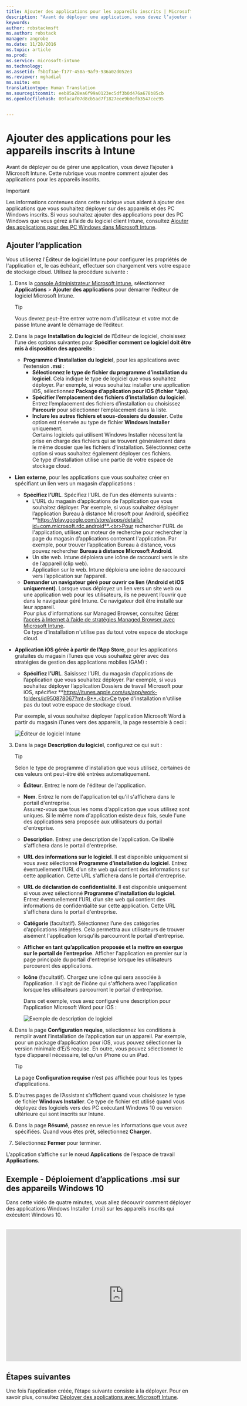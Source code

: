 ```yaml
---
title: Ajouter des applications pour les appareils inscrits | Microsoft Intune
description: "Avant de déployer une application, vous devez l’ajouter à Intune. Vous la retrouverez ensuite dans la console Intune, où vous pourrez la déployer et la gérer."
keywords: 
author: robstackmsft
ms.author: robstack
manager: angrobe
ms.date: 11/28/2016
ms.topic: article
ms.prod: 
ms.service: microsoft-intune
ms.technology: 
ms.assetid: f5b1f1ae-f177-450a-9af9-936a02d052e3
ms.reviewer: mghadial
ms.suite: ems
translationtype: Human Translation
ms.sourcegitcommit: eeb85a28ea6f99a0123ec5df3b0d476a678b85cb
ms.openlocfilehash: 00facaf07d8cb5ad7f1827eee9b0efb3547cec95


---
```


# <a name="add-apps-for-enrolled-devices-to-intune"></a>Ajouter des applications pour les appareils inscrits à Intune

Avant de déployer ou de gérer une application, vous devez l’ajouter à Microsoft Intune. Cette rubrique vous montre comment ajouter des applications pour les appareils inscrits.


> [!IMPORTANT]
> Les informations contenues dans cette rubrique vous aident à ajouter des applications que vous souhaitez déployer sur des appareils et des PC Windows inscrits. Si vous souhaitez ajouter des applications pour des PC Windows que vous gérez à l’aide du logiciel client Intune, consultez [Ajouter des applications pour des PC Windows dans Microsoft Intune](add-apps-for-windows-pcs-in-microsoft-intune.md).

## <a name="add-the-app"></a>Ajouter l’application
Vous utiliserez l'Éditeur de logiciel Intune pour configurer les propriétés de l'application et, le cas échéant, effectuer son chargement vers votre espace de stockage cloud. Utilisez la procédure suivante :

1.  Dans la [console Administrateur Microsoft Intune](https://manage.microsoft.com), sélectionnez **Applications** &gt; **Ajouter des applications** pour démarrer l’éditeur de logiciel Microsoft Intune.

    > [!TIP]
    > Vous devrez peut-être entrer votre nom d’utilisateur et votre mot de passe Intune avant le démarrage de l’éditeur.

2.  Dans la page **Installation du logiciel** de l’Éditeur de logiciel, choisissez l’une des options suivantes pour **Spécifier comment ce logiciel doit être mis à disposition des appareils** :
    - **Programme d’installation du logiciel**, pour les applications avec l’extension **.msi** :
        - **Sélectionnez le type de fichier du programme d’installation du logiciel**. Cela indique le type de logiciel que vous souhaitez déployer. Par exemple, si vous souhaitez installer une application iOS, sélectionnez **Package d’application pour iOS (fichier &#42;.ipa)**.
        - **Spécifier l’emplacement des fichiers d’installation du logiciel**. Entrez l’emplacement des fichiers d’installation ou choisissez **Parcourir** pour sélectionner l’emplacement dans la liste.
        - **Inclure les autres fichiers et sous-dossiers du dossier**. Cette option est réservée au type de fichier **Windows Installer** uniquement.<br>Certains logiciels qui utilisent Windows Installer nécessitent la prise en charge des fichiers qui se trouvent généralement dans le même dossier que les fichiers d'installation. Sélectionnez cette option si vous souhaitez également déployer ces fichiers.<br>Ce type d'installation utilise une partie de votre espace de stockage cloud.

  -   **Lien externe**, pour les applications que vous souhaitez créer en spécifiant un lien vers un magasin d’applications :

        - **Spécifiez l’URL**. Spécifiez l’URL de l’un des éléments suivants :
            - L’URL du magasin d’applications de l’application que vous souhaitez déployer. Par exemple, si vous souhaitez déployer l’application Bureau à distance Microsoft pour Android, spécifiez **https://play.google.com/store/apps/details?id=com.microsoft.rdc.android**.<br>Pour rechercher l'URL de l'application, utilisez un moteur de recherche pour rechercher la page du magasin d’applications contenant l'application. Par exemple, pour trouver l’application Bureau à distance, vous pouvez rechercher **Bureau à distance Microsoft Android**.
            - Un site web. Intune déploiera une icône de raccourci vers le site de l’appareil (clip web).
            - Application sur le web. Intune déploiera une icône de raccourci vers l’application sur l’appareil.
        - **Demander un navigateur géré pour ouvrir ce lien (Android et iOS uniquement)**. Lorsque vous déployez un lien vers un site web ou une application web pour les utilisateurs, ils ne peuvent l’ouvrir que dans le navigateur géré Intune. Ce navigateur doit être installé sur leur appareil.<br>Pour plus d’informations sur Managed Browser, consultez [Gérer l’accès à Internet à l’aide de stratégies Managed Browser avec Microsoft Intune](manage-internet-access-using-managed-browser-policies.md).<br>Ce type d'installation n'utilise pas du tout votre espace de stockage cloud.

  -   **Application iOS gérée à partir de l’App Store**, pour les applications gratuites du magasin iTunes que vous souhaitez gérer avec des stratégies de gestion des applications mobiles (GAM) :

        - **Spécifiez l’URL**. Saisissez l’URL du magasin d’applications de l’application que vous souhaitez déployer. Par exemple, si vous souhaitez déployer l’application Dossiers de travail Microsoft pour iOS, spécifiez **https://itunes.apple.com/us/app/work-folders/id950878067?mt=8**.<br>Ce type d'installation n'utilise pas du tout votre espace de stockage cloud.

        Par exemple, si vous souhaitez déployer l’application Microsoft Word à partir du magasin iTunes vers des appareils, la page ressemble à ceci :

        ![Éditeur de logiciel Intune](./media/publisher-for-mobile.png)

3.  Dans la page **Description du logiciel**, configurez ce qui suit :

    > [!TIP]
    > Selon le type de programme d’installation que vous utilisez, certaines de ces valeurs ont peut-être été entrées automatiquement.

    - **Éditeur**. Entrez le nom de l'éditeur de l'application.
    - **Nom**. Entrez le nom de l'application tel qu'il s'affichera dans le portail d'entreprise.<br>Assurez-vous que tous les noms d'application que vous utilisez sont uniques. Si le même nom d'application existe deux fois, seule l'une des applications sera proposée aux utilisateurs du portail d'entreprise.
    - **Description**. Entrez une description de l'application. Ce libellé s'affichera dans le portail d'entreprise.
    - **URL des informations sur le logiciel**. Il est disponible uniquement si vous avez sélectionné **Programme d’installation du logiciel**. Entrez éventuellement l’URL d’un site web qui contient des informations sur cette application. Cette URL s'affichera dans le portail d'entreprise.
    - **URL de déclaration de confidentialité**. Il est disponible uniquement si vous avez sélectionné **Programme d’installation du logiciel**. Entrez éventuellement l’URL d’un site web qui contient des informations de confidentialité sur cette application. Cette URL s'affichera dans le portail d'entreprise.
    - **Catégorie** (facultatif). Sélectionnez l’une des catégories d’applications intégrées. Cela permettra aux utilisateurs de trouver aisément l'application lorsqu'ils parcourront le portail d'entreprise.
    - **Afficher en tant qu’application proposée et la mettre en exergue sur le portail de l’entreprise**. Afficher l'application en premier sur la page principale du portail d'entreprise lorsque les utilisateurs parcourent des applications.
    - **Icône** (facultatif). Chargez une icône qui sera associée à l’application. Il s'agit de l'icône qui s'affichera avec l'application lorsque les utilisateurs parcourront le portail d'entreprise.

        Dans cet exemple, vous avez configuré une description pour l’application Microsoft Word pour iOS :

        ![Exemple de description de logiciel](./media/ios-software-description.png)

4.  Dans la page **Configuration requise**, sélectionnez les conditions à remplir avant l’installation de l’application sur un appareil. Par exemple, pour un package d’application pour iOS, vous pouvez sélectionner la version minimale d’E/S requise. En outre, vous pouvez sélectionner le type d’appareil nécessaire, tel qu’un iPhone ou un iPad.

    > [!TIP]
    > La page **Configuration requise** n’est pas affichée pour tous les types d’applications.

5.  D’autres pages de l’Assistant s’affichent quand vous choisissez le type de fichier **Windows Installer**. Ce type de fichier est utilisé quand vous déployez des logiciels vers des PC exécutant Windows 10 ou version ultérieure qui sont inscrits sur Intune.

6.  Dans la page **Résumé**, passez en revue les informations que vous avez spécifiées. Quand vous êtes prêt, sélectionnez **Charger**.

7.  Sélectionnez **Fermer** pour terminer.

L’application s’affiche sur le nœud **Applications** de l’espace de travail **Applications**.

## <a name="example---deploying-msi-applications-to-windows-10-devices"></a>Exemple - Déploiement d’applications .msi sur des appareils Windows 10
Dans cette vidéo de quatre minutes, vous allez découvrir comment déployer des applications Windows Installer (.msi) sur les appareils inscrits qui exécutent Windows 10.<br><br>

<iframe src="https://channel9.msdn.com/Series/How-to-Control-the-Uncontrolled/6--How-to-Deploy-MSI-Applications-to-Windows-10-Using-Intune-and-Mobile-Device-Management-MDM/player" width="640" height="360" allowFullScreen frameBorder="0"></iframe>

## <a name="next-steps"></a>Étapes suivantes

Une fois l’application créée, l’étape suivante consiste à la déployer. Pour en savoir plus, consultez [Déployer des applications avec Microsoft Intune](deploy-apps.md).



<!--HONumber=Nov16_HO4-->


